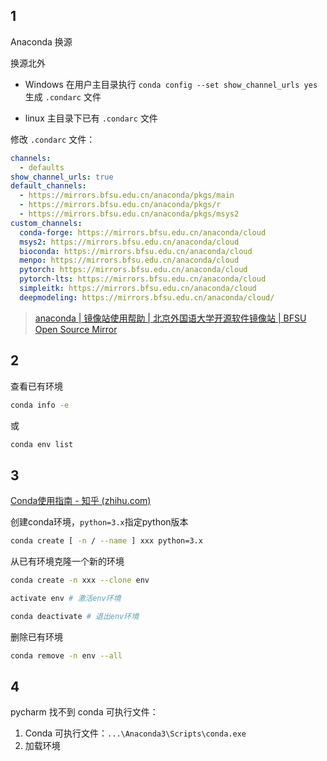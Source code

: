 ## 1

Anaconda 换源

换源北外

-   Windows 在用户主目录执行 `conda config --set show_channel_urls yes` 生成 `.condarc` 文件

-   linux 主目录下已有 `.condarc` 文件

修改 `.condarc` 文件：

```yaml
channels:
  - defaults
show_channel_urls: true
default_channels:
  - https://mirrors.bfsu.edu.cn/anaconda/pkgs/main
  - https://mirrors.bfsu.edu.cn/anaconda/pkgs/r
  - https://mirrors.bfsu.edu.cn/anaconda/pkgs/msys2
custom_channels:
  conda-forge: https://mirrors.bfsu.edu.cn/anaconda/cloud
  msys2: https://mirrors.bfsu.edu.cn/anaconda/cloud
  bioconda: https://mirrors.bfsu.edu.cn/anaconda/cloud
  menpo: https://mirrors.bfsu.edu.cn/anaconda/cloud
  pytorch: https://mirrors.bfsu.edu.cn/anaconda/cloud
  pytorch-lts: https://mirrors.bfsu.edu.cn/anaconda/cloud
  simpleitk: https://mirrors.bfsu.edu.cn/anaconda/cloud
  deepmodeling: https://mirrors.bfsu.edu.cn/anaconda/cloud/
```

>   [anaconda | 镜像站使用帮助 | 北京外国语大学开源软件镜像站 | BFSU Open Source Mirror](https://mirrors.bfsu.edu.cn/help/anaconda/)

## 2

查看已有环境

```bash
conda info -e
```

或

```bash
conda env list
```

## 3

[Conda使用指南 - 知乎 (zhihu.com)](https://zhuanlan.zhihu.com/p/44398592)

创建conda环境，`python=3.x`指定python版本

```bash
conda create [ -n / --name ] xxx python=3.x
```

从已有环境克隆一个新的环境

```bash
conda create -n xxx --clone env
```



```bash
activate env # 激活env环境

conda deactivate # 退出env环境
```

删除已有环境

```bash
conda remove -n env --all
```

## 4

pycharm 找不到 conda 可执行文件：

1.   Conda 可执行文件：`...\Anaconda3\Scripts\conda.exe`
2.   加载环境